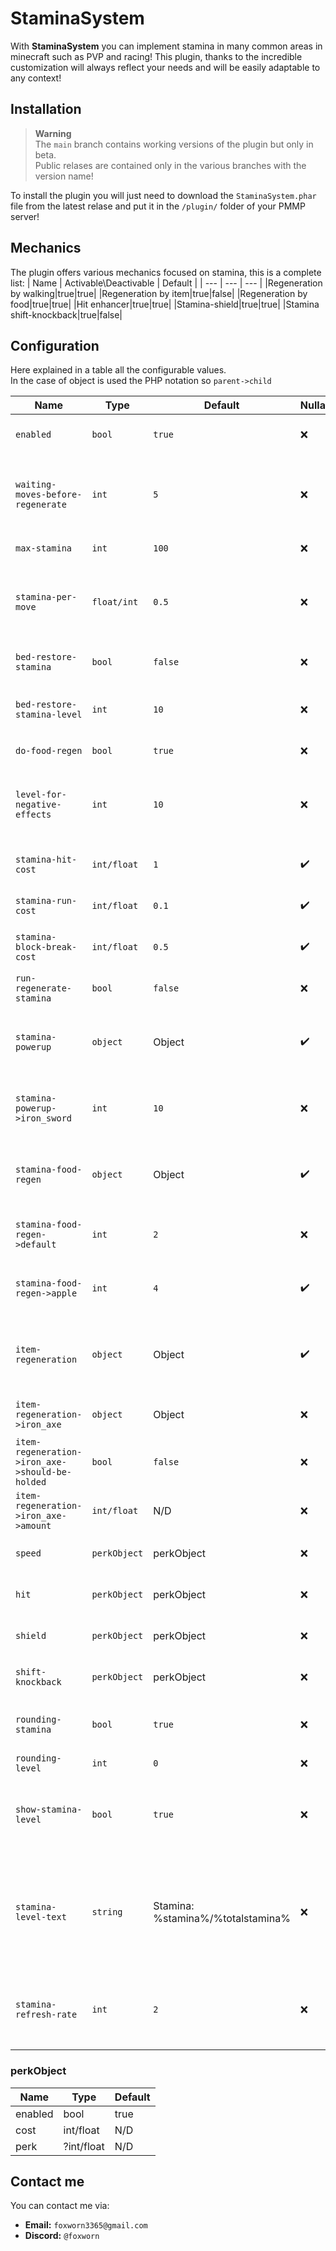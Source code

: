 # StaminaSystem
With **StaminaSystem** you can implement stamina in many common areas in minecraft such as PVP and racing!
This plugin, thanks to the incredible customization will always reflect your needs and will be easily adaptable to any context!

## Installation
> **Warning**<br>
> The `main` branch contains working versions of the plugin but only in beta.<br>
> Public relases are contained only in the various branches with the version name!

To install the plugin you will just need to download the `StaminaSystem.phar` file from the latest relase and put it in the `/plugin/` folder of your PMMP server!

## Mechanics
The plugin offers various mechanics focused on stamina, this is a complete list:
| Name | Activable\Deactivable | Default |
| --- | --- | --- |
|Regeneration by walking|true|true|
|Regeneration by item|true|false|
|Regeneration by food|true|true|
|Hit enhancer|true|true|
|Stamina-shield|true|true|
|Stamina shift-knockback|true|false|

## Configuration
Here explained in a table all the configurable values.<br>
In the case of object is used the PHP notation so `parent->child`

| Name | Type | Default | Nullable | Outdated | Description | 
| --- | --- | --- | --- | --- | --- |
| `enabled` | `bool` | `true` | ❌ | ✔️ | Whether the plugin is enabled |
| `waiting-moves-before-regenerate` | `int` | `5` | ❌ | ❌ | How much movements must a player do before the stamina restart regenerating? |
| `max-stamina` | `int` | `100` | ❌ | ❌ | The max amout of stamina |
| `stamina-per-move` | `float/int` | `0.5` | ❌ | ❌ | How much stamina should be removed for every move (only when sprinting)? |
| `bed-restore-stamina` | `bool` | `false` | ❌ | ❌ | Should bed restore stamina? |
| `bed-restore-stamina-level` | `int` | `10` | ❌ | ❌ | Should bed restore stamina? If yes, how much? |
| `do-food-regen` | `bool` | `true` | ❌ | ❌ | Do food regen stamina? |
| `level-for-negative-effects` | `int` | `10` | ❌ | ❌ | If stamina is <= to this level will have some negatives effect like slowness and other |
| `stamina-hit-cost` | `int/float` | `1` | ✔️ | ✔️ | OUTDATED, NOW IN `hit` ELEMENT! |
| `stamina-run-cost` | `int/float` | `0.1` | ✔️ | ✔️ | OUTDATED, NOW IN `sprint` ELEMENT! |
| `stamina-block-break-cost` | `int/float` | `0.5` | ✔️ | ✔️ | OUTDATED, ABANDONED FEATURE |
| `run-regenerate-stamina` | `bool` | `false` | ❌ | ❌ | If true, running wont' consume stamina |
| `stamina-powerup` | `object` | Object | ✔️ | ❌ | All items in this object will be increase the max stamina level |
| `stamina-powerup->iron_sword` | `int` | `10` | ❌ | ❌ | The `iron_sword` item will increase the max stamina level by 10 |
| `stamina-food-regen` | `object` | Object | ✔️ | ❌ | All foods in this object when eaten will be regenerate stamina |
| `stamina-food-regen->default` | `int` | `2` | ❌ | ❌ | If the food is not in the list this value will be used |
| `stamina-food-regen->apple` | `int` | `4` | ✔️ | ❌ | If an apple is eat 4 stamina points will be rigenerated! |
| `item-regeneration` | `object` | Object | ✔️ | ❌ | All items in this list will rigenerate stamina by having it in the hand / inventory |
| `item-regeneration->iron_axe` | `object` | Object | ❌ | ❌ | All regeneration settings for the item `iron_axe` | 
| `item-regeneration->iron_axe->should-be-holded` | `bool` | `false` | ❌ | ❌ | The item will regenerate only if holded |
| `item-regeneration->iron_axe->amount` | `int/float` | N/D | ❌ | ❌ | How much? |
| `speed` | `perkObject` | perkObject | ❌ | ❌ | The perk object for speed powerup |
| `hit` | `perkObject` | perkObject | ❌ | ❌ | The perk object for speed powerup |
| `shield` | `perkObject` | perkObject | ❌ | ❌ | The perk object for speed powerup |
| `shift-knockback` | `perkObject` | perkObject | ❌ | ❌ | The perk object for speed powerup |
| `rounding-stamina` | `bool` | `true` | ❌ | ❌ | Should stamina be rounded when displayed to a player? |
| `rounding-level` | `int` | `0` | ❌ | ❌ | How much? |
| `show-stamina-level` | `bool` | `true` | ❌ | ❌ | Should the stamina level indicator (as Tip) be displayed to player? |
| `stamina-level-text` | `string` | Stamina: %stamina%/%totalstamina% | ❌ | ❌ | Set the stamina display text. Placeholders: %stamina% -> current stamina level    %totalstamina% -> max stamina for player |
| `stamina-refresh-rate` | `int` | `2` | ❌ | ❌ | In tick, every when tick(s) should the player stamina tip be refreshed (so updated)? |In tick, every when tick(s) should the player stamina tip be refreshed (so updated)?

### perkObject
| Name | Type | Default |
|---|---|---|
| enabled | bool | true|
| cost | int/float | N/D |
| perk | ?int/float | N/D |

## Contact me
You can contact me via:
- **Email:** `foxworn3365@gmail.com`
- **Discord:** `@foxworn`
